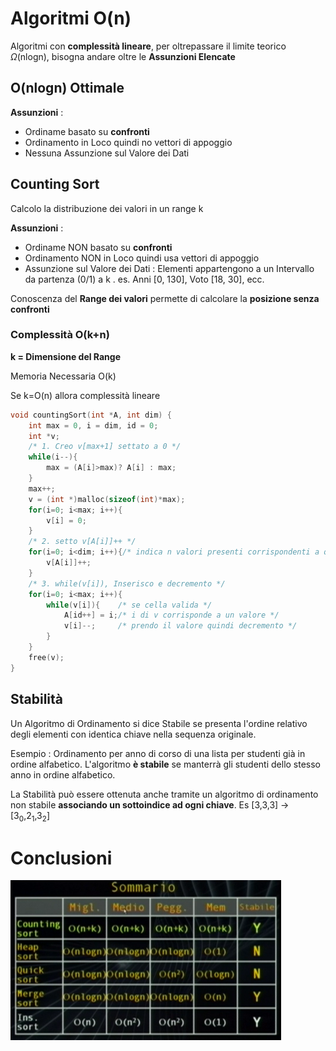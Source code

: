 # Algoritmi O(n)
Algoritmi con **complessità lineare**, per oltrepassare il limite teorico $\Omega$(nlogn), bisogna andare oltre le **Assunzioni Elencate**

## O(nlogn) Ottimale
**Assunzioni** :
- Ordiname basato su **confronti**
- Ordinamento in Loco quindi no vettori di appoggio
- Nessuna Assunzione sul Valore dei Dati

## Counting Sort
Calcolo la distribuzione dei valori in un range k

**Assunzioni** :
- Ordiname NON basato su **confronti**
- Ordinamento NON in Loco quindi usa vettori di appoggio
- Assunzione sul Valore dei Dati : Elementi appartengono a un Intervallo da partenza (0/1) a k . es. Anni [0, 130], Voto [18, 30], ecc.

Conoscenza del **Range dei valori** permette di calcolare la **posizione senza confronti**

### Complessità O(k+n)
**k = Dimensione del Range**

Memoria Necessaria O(k)

Se k=O(n) allora complessità lineare
```c
void countingSort(int *A, int dim) {
	int max = 0, i = dim, id = 0;
	int *v;
	/* 1. Creo v[max+1] settato a 0 */
	while(i--){
		max = (A[i]>max)? A[i] : max;
	}
	max++;
	v = (int *)malloc(sizeof(int)*max);
	for(i=0; i<max; i++){
		v[i] = 0;
	}
	/* 2. setto v[A[i]]++ */
	for(i=0; i<dim; i++){/* indica n valori presenti corrispondenti a quell'id */
		v[A[i]]++;
	}
	/* 3. while(v[i]), Inserisco e decremento */
	for(i=0; i<max; i++){
		while(v[i]){    /* se cella valida */
			A[id++] = i;/* i di v corrisponde a un valore */
			v[i]--;		/* prendo il valore quindi decremento */
		}
	}
	free(v);
}
```

## Stabilità
Un Algoritmo di Ordinamento si dice Stabile se presenta l'ordine relativo degli elementi con identica chiave nella sequenza originale.

Esempio : Ordinamento per anno di corso di una lista per studenti già in ordine alfabetico.
L'algoritmo **è stabile** se manterrà gli studenti dello stesso anno in ordine alfabetico.

La Stabilità può essere ottenuta anche tramite un algoritmo di ordinamento non stabile **associando un sottoindice ad ogni chiave**. Es [3,3,3] -> [3<sub>0</sub>,2<sub>1</sub>,3<sub>2</sub>] 

# Conclusioni

![alt text](img\sortTable.png)
